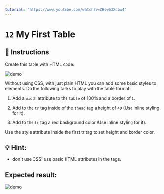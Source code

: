 ```yaml
---
tutorial: "https://www.youtube.com/watch?v=ZHsw63Xdbw4"
---
```


# `12` My First Table

## 📝 Instructions

Create this table with HTML code:

![demo](../../.learn/assets/12-my-first-table-0.png?raw=true)

Without using CSS, with just plain HTML you can add some basic styles to elements.
Do the following tasks to play with the table format:

1. Add a `width` attribute to the `table` of 100% and a border of `1`.

2. Add to the `tr` tag inside of the `thead` tag a height of `40` (Use inline styling for it).

3. Add to the `tr` tag a red background color (Use inline styling for it).

Use the style attribute inside the first tr tag to set height and border color.

## 💡 Hint:

+ don't use CSS! use basic HTML attributes in the tags.

## Expected result:

![demo](../../.learn/assets/12-my-first-table.png?raw=true)

